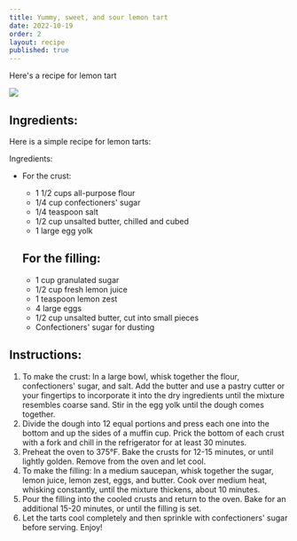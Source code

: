 ```yaml
---
title: Yummy, sweet, and sour lemon tart
date: 2022-10-19
order: 2
layout: recipe
published: true
---
```

H﻿ere's a recipe for lemon tart

![](../uploads/dall·e-2023-02-10-15.18.08-give-me-a-professional-photograph-for-a-lemon-tart-segment-for-a-dessert-cookbook.png)

## Ingredients:

Here is a simple recipe for lemon tarts:

Ingredients:

* For the crust:

  * 1 1/2 cups all-purpose flour
  * 1/4 cup confectioners' sugar
  * 1/4 teaspoon salt
  * 1/2 cup unsalted butter, chilled and cubed
  * 1 large egg yolk

  ## For the filling:

  * 1 cup granulated sugar
  * 1/2 cup fresh lemon juice
  * 1 teaspoon lemon zest
  * 4 large eggs
  * 1/2 cup unsalted butter, cut into small pieces
  * Confectioners' sugar for dusting

## Instructions:

1. To make the crust: In a large bowl, whisk together the flour, confectioners' sugar, and salt. Add the butter and use a pastry cutter or your fingertips to incorporate it into the dry ingredients until the mixture resembles coarse sand. Stir in the egg yolk until the dough comes together.
2. Divide the dough into 12 equal portions and press each one into the bottom and up the sides of a muffin cup. Prick the bottom of each crust with a fork and chill in the refrigerator for at least 30 minutes.
3. Preheat the oven to 375°F. Bake the crusts for 12-15 minutes, or until lightly golden. Remove from the oven and let cool.
4. To make the filling: In a medium saucepan, whisk together the sugar, lemon juice, lemon zest, eggs, and butter. Cook over medium heat, whisking constantly, until the mixture thickens, about 10 minutes.
5. Pour the filling into the cooled crusts and return to the oven. Bake for an additional 15-20 minutes, or until the filling is set.
6. Let the tarts cool completely and then sprinkle with confectioners' sugar before serving. Enjoy!